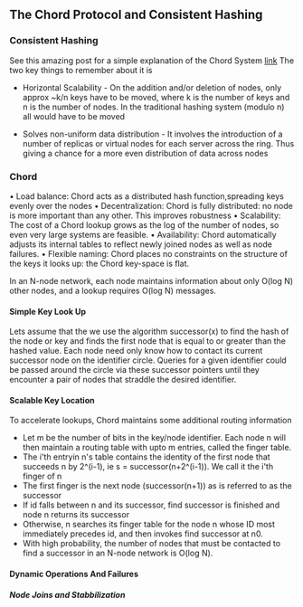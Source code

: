 ## The Chord Protocol and Consistent Hashing 

### Consistent Hashing

See this amazing post for a simple explanation of the Chord System [link](https://www.acodersjourney.com/system-design-interview-consistent-hashing/#q2)
The two key things to remember about it is
* Horizontal Scalability - On the addition and/or deletion of nodes, only approx ~k/n keys have to be moved, where k is the
number of keys and n is the number of nodes. 
In the traditional hashing system (modulo n) all would have to be moved

* Solves non-uniform data distribution - It involves the introduction of a number of replicas or virtual nodes for each server across the ring. Thus giving
a chance for a more even distribution of data across nodes

### Chord
• Load balance: Chord acts as a distributed hash function,spreading keys evenly over the nodes
• Decentralization: Chord is fully distributed: no node is more important than any other. This improves robustness
• Scalability: The cost of a Chord lookup grows as the log of the number of nodes, so even very large systems are feasible. 
• Availability: Chord automatically adjusts its internal tables to reflect newly joined nodes as well as node failures.
• Flexible naming: Chord places no constraints on the structure of the keys it looks up: the Chord key-space is flat.

In an N-node network, each node maintains information about only O(log N) other nodes, and a lookup requires O(log N) messages.

#### Simple Key Look Up
Lets assume that the we use the algorithm successor(x) to find the hash of the node or key and finds the first node that is equal to or greater than the hashed value.
Each node need only know how to contact its current successor node on the identifier circle. Queries for a given identifier could be passed around the circle via these successor pointers until they encounter a pair of nodes that straddle the desired identifier.

#### Scalable Key Location

To accelerate lookups, Chord maintains some additional routing information

* Let m be the number of bits in the key/node identifier. Each node n will then maintain a routing table with upto m entries, called the finger table. 
* The i'th entryin n's table contains the identity of the first node that succeeds n by 2^(i-1), ie s = successor(n+2^(i-1)). We call it the i'th finger of n
* The first finger is the next node (successor(n+1)) as is referred to as the successor
* If id falls between n and its successor, find successor is finished and node n returns its successor
* Otherwise, n searches its finger table for the node n whose ID most immediately precedes id, and then invokes find successor at n0.
* With high probability, the number of nodes that must be contacted to find a successor in an N-node network is O(log N).

#### Dynamic Operations And Failures

##### Node Joins and Stabbilization

